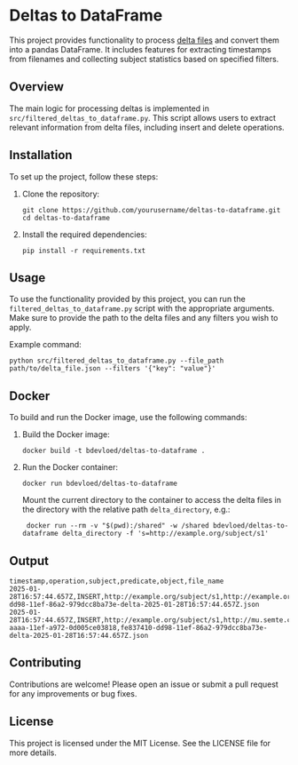# Deltas to DataFrame

This project provides functionality to process [delta files](https://github.com/lblod/delta-tutorial) and convert them into a pandas DataFrame. It includes features for extracting timestamps from filenames and collecting subject statistics based on specified filters.

## Overview

The main logic for processing deltas is implemented in `src/filtered_deltas_to_dataframe.py`. This script allows users to extract relevant information from delta files, including insert and delete operations.

## Installation

To set up the project, follow these steps:

1. Clone the repository:

   ```
   git clone https://github.com/yourusername/deltas-to-dataframe.git
   cd deltas-to-dataframe
   ```

2. Install the required dependencies:
   ```
   pip install -r requirements.txt
   ```

## Usage

To use the functionality provided by this project, you can run the `filtered_deltas_to_dataframe.py` script with the appropriate arguments. Make sure to provide the path to the delta files and any filters you wish to apply.

Example command:

```
python src/filtered_deltas_to_dataframe.py --file_path path/to/delta_file.json --filters '{"key": "value"}'
```

## Docker

To build and run the Docker image, use the following commands:

1. Build the Docker image:

   ```
   docker build -t bdevloed/deltas-to-dataframe .
   ```

2. Run the Docker container:

   ```
   docker run bdevloed/deltas-to-dataframe
   ```

   Mount the current directory to the container to access the delta files in the directory with the relative path `delta_directory`, e.g.:

   ```
    docker run --rm -v "$(pwd):/shared" -w /shared bdevloed/deltas-to-dataframe delta_directory -f 's=http://example.org/subject/s1'

   ```

## Output

```
timestamp,operation,subject,predicate,object,file_name
2025-01-28T16:57:44.657Z,INSERT,http://example.org/subject/s1,http://example.org/predicate/p1,http://example.org/object/o1,fe837410-dd98-11ef-86a2-979dcc8ba73e-delta-2025-01-28T16:57:44.657Z.json
2025-01-28T16:57:44.657Z,INSERT,http://example.org/subject/s1,http://mu.semte.ch/vocabularies/core/uuid,e94be4c0-aaaa-11ef-a972-0d005ce03818,fe837410-dd98-11ef-86a2-979dcc8ba73e-delta-2025-01-28T16:57:44.657Z.json
```

## Contributing

Contributions are welcome! Please open an issue or submit a pull request for any improvements or bug fixes.

## License

This project is licensed under the MIT License. See the LICENSE file for more details.

```

```
